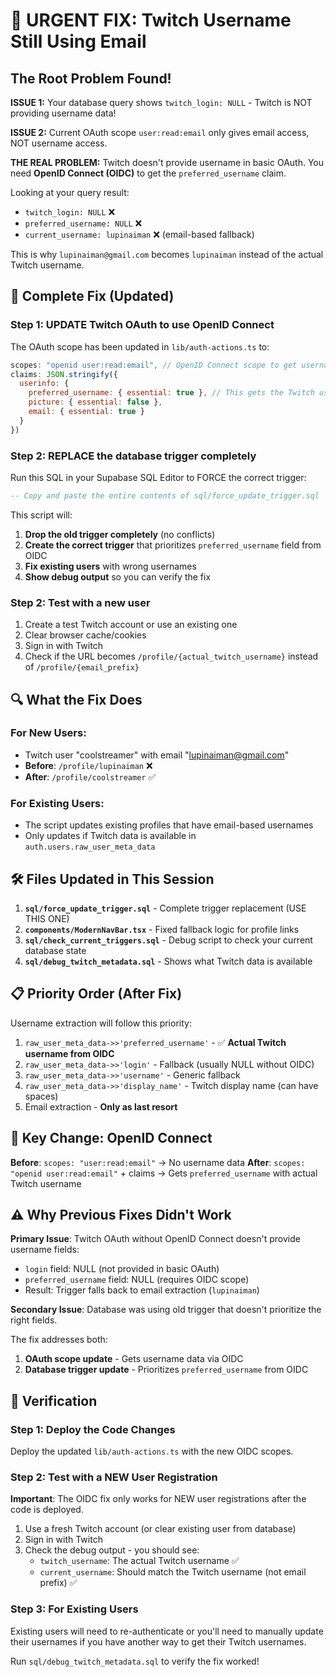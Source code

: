 # 🚨 URGENT FIX: Twitch Username Still Using Email

## The Root Problem Found! 

**ISSUE 1:** Your database query shows `twitch_login: NULL` - Twitch is NOT providing username data!

**ISSUE 2:** Current OAuth scope `user:read:email` only gives email access, NOT username access.

**THE REAL PROBLEM:** Twitch doesn't provide username in basic OAuth. You need **OpenID Connect (OIDC)** to get the `preferred_username` claim.

Looking at your query result:
- `twitch_login: NULL` ❌ 
- `preferred_username: NULL` ❌
- `current_username: lupinaiman` ❌ (email-based fallback)

This is why `lupinaiman@gmail.com` becomes `lupinaiman` instead of the actual Twitch username.

## 🎯 Complete Fix (Updated)

### Step 1: UPDATE Twitch OAuth to use OpenID Connect
The OAuth scope has been updated in `lib/auth-actions.ts` to:
```javascript
scopes: "openid user:read:email", // OpenID Connect scope to get username
claims: JSON.stringify({
  userinfo: {
    preferred_username: { essential: true }, // This gets the Twitch username
    picture: { essential: false },
    email: { essential: true }
  }
})
```

### Step 2: REPLACE the database trigger completely
Run this SQL in your Supabase SQL Editor to FORCE the correct trigger:

```sql
-- Copy and paste the entire contents of sql/force_update_trigger.sql
```

This script will:
1. **Drop the old trigger completely** (no conflicts)
2. **Create the correct trigger** that prioritizes `preferred_username` field from OIDC
3. **Fix existing users** with wrong usernames
4. **Show debug output** so you can verify the fix

### Step 2: Test with a new user
1. Create a test Twitch account or use an existing one
2. Clear browser cache/cookies 
3. Sign in with Twitch
4. Check if the URL becomes `/profile/{actual_twitch_username}` instead of `/profile/{email_prefix}`

## 🔍 What the Fix Does

### For New Users:
- Twitch user "coolstreamer" with email "lupinaiman@gmail.com" 
- **Before**: `/profile/lupinaiman` ❌
- **After**: `/profile/coolstreamer` ✅

### For Existing Users:
- The script updates existing profiles that have email-based usernames
- Only updates if Twitch data is available in `auth.users.raw_user_meta_data`

## 🛠️ Files Updated in This Session

1. **`sql/force_update_trigger.sql`** - Complete trigger replacement (USE THIS ONE)
2. **`components/ModernNavBar.tsx`** - Fixed fallback logic for profile links
3. **`sql/check_current_triggers.sql`** - Debug script to check your current database state
4. **`sql/debug_twitch_metadata.sql`** - Shows what Twitch data is available

## 📋 Priority Order (After Fix)

Username extraction will follow this priority:
1. `raw_user_meta_data->>'preferred_username'` - ✅ **Actual Twitch username from OIDC** 
2. `raw_user_meta_data->>'login'` - Fallback (usually NULL without OIDC)
3. `raw_user_meta_data->>'username'` - Generic fallback
4. `raw_user_meta_data->>'display_name'` - Twitch display name (can have spaces)
5. Email extraction - **Only as last resort**

## 🔑 Key Change: OpenID Connect

**Before**: `scopes: "user:read:email"` → No username data
**After**: `scopes: "openid user:read:email"` + claims → Gets `preferred_username` with actual Twitch username

## ⚠️ Why Previous Fixes Didn't Work

**Primary Issue**: Twitch OAuth without OpenID Connect doesn't provide username fields:
- `login` field: NULL (not provided in basic OAuth)
- `preferred_username` field: NULL (requires OIDC scope)
- Result: Trigger falls back to email extraction (`lupinaiman`)

**Secondary Issue**: Database was using old trigger that doesn't prioritize the right fields.

The fix addresses both:
1. **OAuth scope update** - Gets username data via OIDC
2. **Database trigger update** - Prioritizes `preferred_username` from OIDC

## 🧪 Verification

### Step 1: Deploy the Code Changes
Deploy the updated `lib/auth-actions.ts` with the new OIDC scopes.

### Step 2: Test with a NEW User Registration
**Important**: The OIDC fix only works for NEW user registrations after the code is deployed.

1. Use a fresh Twitch account (or clear existing user from database)
2. Sign in with Twitch
3. Check the debug output - you should see:
   - `twitch_username`: The actual Twitch username ✅
   - `current_username`: Should match the Twitch username (not email prefix) ✅

### Step 3: For Existing Users
Existing users will need to re-authenticate or you'll need to manually update their usernames if you have another way to get their Twitch usernames.

Run `sql/debug_twitch_metadata.sql` to verify the fix worked!